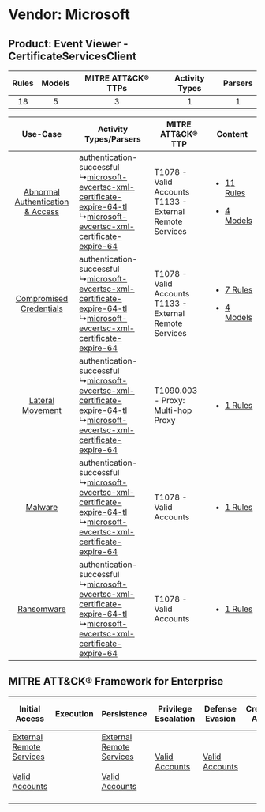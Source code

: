 Vendor: Microsoft
=================
Product: Event Viewer - CertificateServicesClient
-------------------------------------------------
| Rules | Models | MITRE ATT&CK® TTPs | Activity Types | Parsers |
|:-----:|:------:|:------------------:|:--------------:|:-------:|
|  18   |   5    |         3          |       1        |    1    |

|    Use-Case    | Activity Types/Parsers    | MITRE ATT&CK® TTP    | Content    |
|:----:| ---- | ---- | ---- |
| [Abnormal Authentication & Access](../../../UseCases/uc_abnormal_authentication_&_access.md) |  authentication-successful<br> ↳[microsoft-evcertsc-xml-certificate-expire-64-tl](Ps/pC_microsoftevcertscxmlcertificateexpire64tl.md)<br> ↳[microsoft-evcertsc-xml-certificate-expire-64](Ps/pC_microsoftevcertscxmlcertificateexpire64.md)<br> | T1078 - Valid Accounts<br>T1133 - External Remote Services<br> | [<ul><li>11 Rules</li></ul><ul><li>4 Models</li></ul>](RM/r_m_microsoft_event_viewer_-_certificateservicesclient_Abnormal_Authentication_&_Access.md) |
|          [Compromised Credentials](../../../UseCases/uc_compromised_credentials.md)          |  authentication-successful<br> ↳[microsoft-evcertsc-xml-certificate-expire-64-tl](Ps/pC_microsoftevcertscxmlcertificateexpire64tl.md)<br> ↳[microsoft-evcertsc-xml-certificate-expire-64](Ps/pC_microsoftevcertscxmlcertificateexpire64.md)<br> | T1078 - Valid Accounts<br>T1133 - External Remote Services<br> | [<ul><li>7 Rules</li></ul><ul><li>4 Models</li></ul>](RM/r_m_microsoft_event_viewer_-_certificateservicesclient_Compromised_Credentials.md)    |
|    [Lateral Movement](../../../UseCases/uc_lateral_movement.md)    |  authentication-successful<br> ↳[microsoft-evcertsc-xml-certificate-expire-64-tl](Ps/pC_microsoftevcertscxmlcertificateexpire64tl.md)<br> ↳[microsoft-evcertsc-xml-certificate-expire-64](Ps/pC_microsoftevcertscxmlcertificateexpire64.md)<br> | T1090.003 - Proxy: Multi-hop Proxy<br>    | [<ul><li>1 Rules</li></ul>](RM/r_m_microsoft_event_viewer_-_certificateservicesclient_Lateral_Movement.md)    |
|    [Malware](../../../UseCases/uc_malware.md)    |  authentication-successful<br> ↳[microsoft-evcertsc-xml-certificate-expire-64-tl](Ps/pC_microsoftevcertscxmlcertificateexpire64tl.md)<br> ↳[microsoft-evcertsc-xml-certificate-expire-64](Ps/pC_microsoftevcertscxmlcertificateexpire64.md)<br> | T1078 - Valid Accounts<br>    | [<ul><li>1 Rules</li></ul>](RM/r_m_microsoft_event_viewer_-_certificateservicesclient_Malware.md)    |
|    [Ransomware](../../../UseCases/uc_ransomware.md)    |  authentication-successful<br> ↳[microsoft-evcertsc-xml-certificate-expire-64-tl](Ps/pC_microsoftevcertscxmlcertificateexpire64tl.md)<br> ↳[microsoft-evcertsc-xml-certificate-expire-64](Ps/pC_microsoftevcertscxmlcertificateexpire64.md)<br> | T1078 - Valid Accounts<br>    | [<ul><li>1 Rules</li></ul>](RM/r_m_microsoft_event_viewer_-_certificateservicesclient_Ransomware.md)    |

MITRE ATT&CK® Framework for Enterprise
--------------------------------------
| Initial Access                                                                                                                                   | Execution | Persistence                                                                                                                                      | Privilege Escalation                                                | Defense Evasion                                                     | Credential Access | Discovery | Lateral Movement | Collection | Command and Control                                                                                                                       | Exfiltration | Impact |
| ------------------------------------------------------------------------------------------------------------------------------------------------ | --------- | ------------------------------------------------------------------------------------------------------------------------------------------------ | ------------------------------------------------------------------- | ------------------------------------------------------------------- | ----------------- | --------- | ---------------- | ---------- | ----------------------------------------------------------------------------------------------------------------------------------------- | ------------ | ------ |
| [External Remote Services](https://attack.mitre.org/techniques/T1133)<br><br>[Valid Accounts](https://attack.mitre.org/techniques/T1078)<br><br> |           | [External Remote Services](https://attack.mitre.org/techniques/T1133)<br><br>[Valid Accounts](https://attack.mitre.org/techniques/T1078)<br><br> | [Valid Accounts](https://attack.mitre.org/techniques/T1078)<br><br> | [Valid Accounts](https://attack.mitre.org/techniques/T1078)<br><br> |                   |           |                  |            | [Proxy: Multi-hop Proxy](https://attack.mitre.org/techniques/T1090/003)<br><br>[Proxy](https://attack.mitre.org/techniques/T1090)<br><br> |              |        |